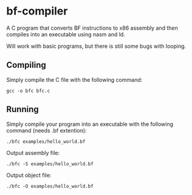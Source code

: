 # bf-compiler
A C program that converts BF instructions to x86 assembly and then compiles into an executable using nasm and ld.

Will work with basic programs, but there is still some bugs with looping.
## Compiling
Simply compile the C file with the following command:  
```
gcc -o bfc bfc.c
```
## Running
Simply compile your program into an executable with the following command (needs .bf extention):
```
./bfc examples/hello_world.bf
```
Output assembly file:
```
./bfc -S examples/hello_world.bf
```
Output object file:
```
./bfc -O examples/hello_world.bf
```
